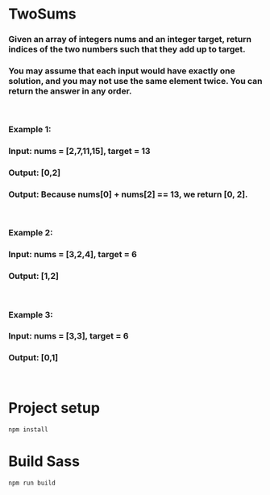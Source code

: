 # TwoSums
### Given an array of integers nums and an integer target, return indices of the two numbers such that they add up to target.
### You may assume that each input would have exactly one solution, and you may not use the same element twice. You can return the answer in any order.

<br/>

### Example 1:
### Input: nums = [2,7,11,15], target = 13
### Output: [0,2]
### Output: Because nums[0] + nums[2] == 13, we return [0, 2].

<br/>

### Example 2:
### Input: nums = [3,2,4], target = 6
### Output: [1,2]

<br/>

### Example 3:
### Input: nums = [3,3], target = 6
### Output: [0,1]

<br/>

# Project setup
```
npm install
```

# Build Sass
```
npm run build
```
